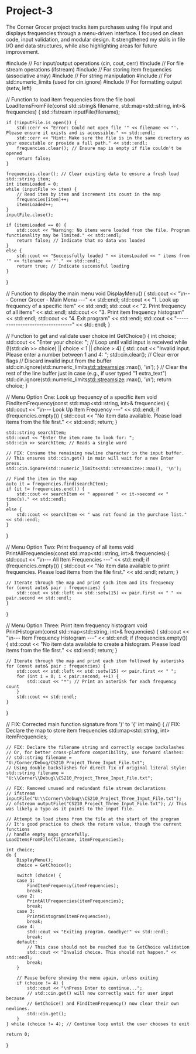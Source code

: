 # Project-3
The Corner Grocer project tracks item purchases using file input and displays frequencies through a menu-driven interface. I focused on clean code, input validation, and modular design. It strengthened my skills in file I/O and data structures, while also highlighting areas for future improvement.


#include <iostream> // For input/output operations (cin, cout, cerr)
#include <fstream>  // For file stream operations (ifstream)
#include <map>      // For storing item frequencies (associative array)
#include <string>   // For string manipulation
#include <limits>   // For std::numeric_limits (used for cin.ignore)
#include <iomanip>  // For formatting output (setw, left)

// Function to load item frequencies from the file
bool LoadItemsFromFile(const std::string& filename, std::map<std::string, int>& frequencies) {
    std::ifstream inputFile(filename);

    if (!inputFile.is_open()) {
        std::cerr << "Error: Could not open file '" << filename << "'. Please ensure it exists and is accessible." << std::endl;
        std::cerr << "Hint: Make sure the file is in the same directory as your executable or provide a full path." << std::endl;
        frequencies.clear(); // Ensure map is empty if file couldn't be opened
        return false;
    }

    frequencies.clear(); // Clear existing data to ensure a fresh load
    std::string item;
    int itemsLoaded = 0;
    while (inputFile >> item) {
        // Read item by item and increment its count in the map
        frequencies[item]++;
        itemsLoaded++;
    }
    inputFile.close();

    if (itemsLoaded == 0) {
        std::cout << "Warning: No items were loaded from the file. Program functionality may be limited." << std::endl;
        return false; // Indicate that no data was loaded
    }
    else {
        std::cout << "Successfully loaded " << itemsLoaded << " items from '" << filename << "'." << std::endl;
        return true; // Indicate successful loading
    }
}

// Function to display the main menu
void DisplayMenu() {
    std::cout << "\n--- Corner Grocer - Main Menu ---" << std::endl;
    std::cout << "1. Look up frequency of a specific item" << std::endl;
    std::cout << "2. Print frequency of all items" << std::endl;
    std::cout << "3. Print item frequency histogram" << std::endl;
    std::cout << "4. Exit program" << std::endl;
    std::cout << "---------------------------------" << std::endl;
}

// Function to get and validate user choice
int GetChoice() {
    int choice;
    std::cout << "Enter your choice: ";
    // Loop until valid input is received
    while (!(std::cin >> choice) || choice < 1 || choice > 4) {
        std::cout << "Invalid input. Please enter a number between 1 and 4: ";
        std::cin.clear(); // Clear error flags
        // Discard invalid input from the buffer
        std::cin.ignore(std::numeric_limits<std::streamsize>::max(), '\n');
    }
    // Clear the rest of the line buffer just in case (e.g., if user typed "1 extra_text")
    std::cin.ignore(std::numeric_limits<std::streamsize>::max(), '\n');
    return choice;
}

// Menu Option One: Look up frequency of a specific item
void FindItemFrequency(const std::map<std::string, int>& frequencies) {
    std::cout << "\n--- Look Up Item Frequency ---" << std::endl;
    if (frequencies.empty()) {
        std::cout << "No item data available. Please load items from the file first." << std::endl;
        return;
    }

    std::string searchItem;
    std::cout << "Enter the item name to look for: ";
    std::cin >> searchItem; // Reads a single word

    // FIX: Consume the remaining newline character in the input buffer.
    // This ensures std::cin.get() in main will wait for a new Enter press.
    std::cin.ignore(std::numeric_limits<std::streamsize>::max(), '\n');

    // Find the item in the map
    auto it = frequencies.find(searchItem);
    if (it != frequencies.end()) {
        std::cout << searchItem << " appeared " << it->second << " time(s)." << std::endl;
    }
    else {
        std::cout << searchItem << " was not found in the purchase list." << std::endl;
    }
}

// Menu Option Two: Print frequency of all items
void PrintAllFrequencies(const std::map<std::string, int>& frequencies) {
    std::cout << "\n--- All Item Frequencies ---" << std::endl;
    if (frequencies.empty()) {
        std::cout << "No item data available to print frequencies. Please load items from the file first." << std::endl;
        return;
    }

    // Iterate through the map and print each item and its frequency
    for (const auto& pair : frequencies) {
        std::cout << std::left << std::setw(15) << pair.first << " " << pair.second << std::endl;
    }
}

// Menu Option Three: Print item frequency histogram
void PrintHistogram(const std::map<std::string, int>& frequencies) {
    std::cout << "\n--- Item Frequency Histogram ---" << std::endl;
    if (frequencies.empty()) {
        std::cout << "No item data available to create a histogram. Please load items from the file first." << std::endl;
        return;
    }

    // Iterate through the map and print each item followed by asterisks
    for (const auto& pair : frequencies) {
        std::cout << std::left << std::setw(15) << pair.first << " ";
        for (int i = 0; i < pair.second; ++i) {
            std::cout << "*"; // Print an asterisk for each frequency count
        }
        std::cout << std::endl;
    }
}

// FIX: Corrected main function signature from ')' to '{'
int main() {
    // FIX: Declare the map to store item frequencies
    std::map<std::string, int> itemFrequencies;

    // FIX: Declare the filename string and correctly escape backslashes
    // Or, for better cross-platform compatibility, use forward slashes:
    // std::string filename = "U:/Corner/Debug/CS210_Project_Three_Input_File.txt";
    // Using double backslashes for direct fix of original literal style:
    std::string filename = "U:\\Corner\\Debug\\CS210_Project_Three_Input_File.txt";

    // FIX: Removed unused and redundant file stream declarations
    // ifstream inputFile("U:\\Corner\\Debug\\CS210_Project_Three_Input_File.txt");
    // ofstream outputFile("CS210_Project_Three_Input_File.txt"); // This was likely a typo as it points to the input file.

    // Attempt to load items from the file at the start of the program
    // It's good practice to check the return value, though the current functions
    // handle empty maps gracefully.
    LoadItemsFromFile(filename, itemFrequencies);

    int choice;
    do {
        DisplayMenu();
        choice = GetChoice();

        switch (choice) {
        case 1:
            FindItemFrequency(itemFrequencies);
            break;
        case 2:
            PrintAllFrequencies(itemFrequencies);
            break;
        case 3:
            PrintHistogram(itemFrequencies);
            break;
        case 4:
            std::cout << "Exiting program. Goodbye!" << std::endl;
            break;
        default:
            // This case should not be reached due to GetChoice validation
            std::cout << "Invalid choice. This should not happen." << std::endl;
            break;
        }

        // Pause before showing the menu again, unless exiting
        if (choice != 4) {
            std::cout << "\nPress Enter to continue...";
            // std::cin.get() will now correctly wait for user input because
            // GetChoice() and FindItemFrequency() now clear their own newlines.
            std::cin.get();
        }
    } while (choice != 4); // Continue loop until the user chooses to exit

    return 0;
}
